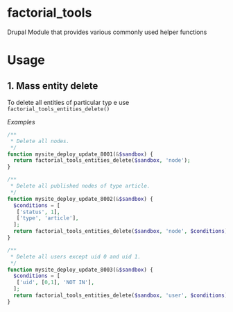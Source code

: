 # factorial_tools
Drupal Module that provides various commonly used helper functions

# Usage

## 1. Mass entity delete
To delete all entities of particular typ e use `factorial_tools_entities_delete()`

*Examples*
```php
/**
 * Delete all nodes.
 */
function mysite_deploy_update_8001(&$sandbox) {
  return factorial_tools_entities_delete($sandbox, 'node');
}

/**
 * Delete all published nodes of type article.
 */
function mysite_deploy_update_8002(&$sandbox) {
  $conditions = [
   ['status', 1],
   ['type', 'article'],
  ];
  return factorial_tools_entities_delete($sandbox, 'node', $conditions);
}

/**
 * Delete all users except uid 0 and uid 1.
 */
function mysite_deploy_update_8003(&$sandbox) {
  $conditions = [
   ['uid', [0,1], 'NOT IN'],
  ];
  return factorial_tools_entities_delete($sandbox, 'user', $conditions);
}
```
